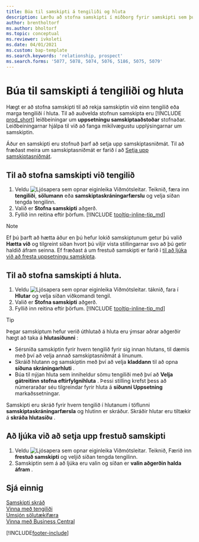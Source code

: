 ```yaml
---
title: Búa til samskipti á tengiliði og hluta
description: Lærðu að stofna samskipti í miðborg fyrir samskipti sem þú ert með tengiliðum og hluta.
author: brentholtorf
ms.author: bholtorf
ms.topic: conceptual
ms.reviewer: ivkoleti
ms.date: 04/01/2021
ms.custom: bap-template
ms.search.keywords: 'relationship, prospect'
ms.search.forms: '5077, 5078, 5074, 5076, 5186, 5075, 5079'
---
```

# Búa til samskipti á tengiliði og hluta

Hægt er að stofna samskipti til að rekja samskiptin við einn tengilið eða marga tengiliði í hluta. Til að auðvelda stofnun samskipta eru  [!INCLUDE [prod_short](includes/prod_short.md)]  leiðbeiningar um  **uppsetningu samskiptaaðstoðar**  stofnaðar. Leiðbeiningarnar hjálpa til við að fanga mikilvægustu upplýsingarnar um samskiptin.

Áður en samskipti eru stofnuð þarf að setja upp samskiptasniðmát. Til að fræðast meira um samskiptasniðmát er farið í að  [Setja upp samskiptasniðmát](marketing-interactions.md).

## Til að stofna samskipti við tengilið

1. Veldu ![Ljósapera sem opnar eiginleika Viðmótsleitar.](media/ui-search/search_small.png "Segðu mér hvað þú vilt gera") Teiknið, færa inn  **tengiliði**,  **sölumann** eða  **samskiptaskráningarfærslu** og velja síðan tengda tengilinn.
2. Valið er **Stofna samskipti** aðgerð.
3. Fyllið inn reitina eftir þörfum. [!INCLUDE [tooltip-inline-tip_md](includes/tooltip-inline-tip_md.md)]

> [!NOTE]  
> Ef þú þarft að hætta áður en þú hefur lokið samskiptunum getur þú valið  **Hætta við**  og tilgreint síðan hvort þú viljir vista stillingarnar svo að þú getir haldið áfram seinna. Ef fræðast á um frestuð samskipti er farið í  [til að ljúka við að fresta uppsetningu samskipta](#to-finish-setting-up-a-postponed-interaction).

## Til að stofna samskipti á hluta.

1. Veldu ![Ljósapera sem opnar eiginleika Viðmótsleitar.](media/ui-search/search_small.png "Segðu mér hvað þú vilt gera") táknið, fara í **Hlutar** og velja síðan viðkomandi tengil.
2. Valið er **Stofna samskipti** aðgerð.
3. Fyllið inn reitina eftir þörfum. [!INCLUDE [tooltip-inline-tip_md](includes/tooltip-inline-tip_md.md)]

> [!TIP]
> Þegar samskiptum hefur verið úthlutað á hluta eru ýmsar aðrar aðgerðir hægt að taka á  **hlutasíðunni** :
>
> * Sérsníða samskiptin fyrir hvern tengilið fyrir sig innan hlutans, til dæmis með því að velja annað samskiptasniðmát á línunum.  
>* Skráið hlutann og samskiptin með því að velja  **kladdann**  til að opna  **síðuna skráningarhluti** .
> * Búa til nýjan hluta sem inniheldur sömu tengiliði með því að  **Velja gátreitinn stofna eftirfylgnihluta** . Þessi stilling krefst þess að númeraraðar séu tilgreindar fyrir hluta á  **síðunni Uppsetning**  markaðssetningar.

Samskipti eru skráð fyrir hvern tengilið í hlutanum í töflunni **samskiptaskráningarfærsla** og hlutinn er skráður. Skráðir hlutar eru tiltækir á  **skráða hlutasíðu** .

## Að ljúka við að setja upp frestuð samskipti

1. Veldu ![Ljósapera sem opnar eiginleika Viðmótsleitar.](media/ui-search/search_small.png "Segðu mér hvað þú vilt gera") Teiknið, Færið inn  **frestuð samskipti** og veljið síðan tengda tengilinn.
2. Samskiptin sem á að ljúka eru valin og síðan er  **valin aðgerðin halda áfram** .

## Sjá einnig

[Samskipti skráð](marketing-interactions.md)  
[Vinna með tengiliði](marketing-contacts.md)  
[Umsjón sölutækifæra](marketing-manage-sales-opportunities.md)  
[Vinna með Business Central](ui-work-product.md)

[!INCLUDE[footer-include](includes/footer-banner.md)]